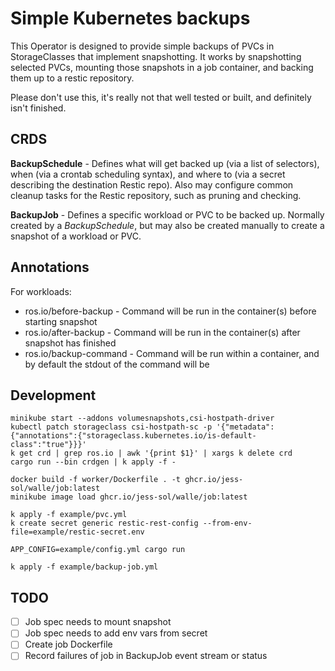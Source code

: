 Simple Kubernetes backups
===

This Operator is designed to provide simple backups of PVCs in StorageClasses
that implement snapshotting. It works by snapshotting selected PVCs, mounting
those snapshots in a job container, and backing them up to a restic repository.

Please don't use this, it's really not that well tested or built, and
definitely isn't finished.

CRDS
---

**BackupSchedule** - Defines what will get backed up (via a list of selectors),
when (via a crontab scheduling syntax), and where to (via a secret describing
the destination Restic repo). Also may configure common cleanup tasks for the
Restic repository, such as pruning and checking.

**BackupJob** - Defines a specific workload or PVC to be backed up. Normally
created by a *BackupSchedule*, but may also be created manually to create a
snapshot of a workload or PVC.

Annotations
---
For workloads:
- ros.io/before-backup - Command will be run in the container(s) before
  starting snapshot
- ros.io/after-backup - Command will be run in the container(s) after snapshot
  has finished
- ros.io/backup-command - Command will be run within a container, and by
  default the stdout of the command will be


Development
---

```
minikube start --addons volumesnapshots,csi-hostpath-driver
kubectl patch storageclass csi-hostpath-sc -p '{"metadata": {"annotations":{"storageclass.kubernetes.io/is-default-class":"true"}}}'
k get crd | grep ros.io | awk '{print $1}' | xargs k delete crd
cargo run --bin crdgen | k apply -f -

docker build -f worker/Dockerfile . -t ghcr.io/jess-sol/walle/job:latest
minikube image load ghcr.io/jess-sol/walle/job:latest

k apply -f example/pvc.yml
k create secret generic restic-rest-config --from-env-file=example/restic-secret.env

APP_CONFIG=example/config.yml cargo run

k apply -f example/backup-job.yml
```


TODO
---
- [ ] Job spec needs to mount snapshot
- [ ] Job spec needs to add env vars from secret
- [ ] Create job Dockerfile
- [ ] Record failures of job in BackupJob event stream or status
